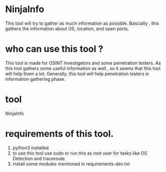 # NinjaInfo
This tool will try to gather as much information as possible. Bascially , this gathers the information about OS, location, and open ports.

# who can use this tool ?
This tool is made for OSINT Investigetors and some penetration testers. As this tool gathers some useful information as well , so it seems that this 
tool will help them a lot. Generally, this tool will help penetration testers in information gathering phase.

# tool
NinjaInfo

# requirements of this tool.
1. python3 installed
2. to use this tool use sudo or run this as root user for tasks like OS Detection and traceroute.
3. install some modules mentioned in requirements-dev.txt
